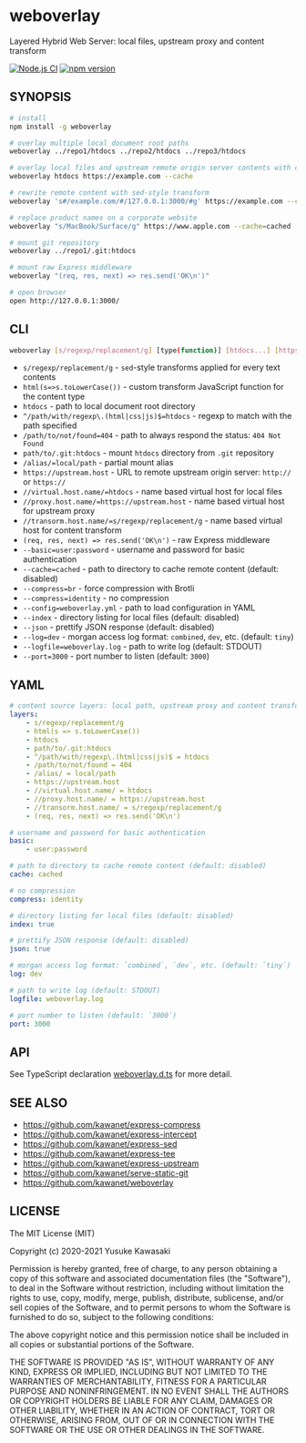 # weboverlay

Layered Hybrid Web Server: local files, upstream proxy and content transform

[![Node.js CI](https://github.com/kawanet/weboverlay/workflows/Node.js%20CI/badge.svg?branch=master)](https://github.com/kawanet/weboverlay/actions/)
[![npm version](https://badge.fury.io/js/weboverlay.svg)](https://www.npmjs.com/package/weboverlay)

## SYNOPSIS

```sh
# install
npm install -g weboverlay

# overlay multiple local document root paths
weboverlay ../repo1/htdocs ../repo2/htdocs ../repo3/htdocs

# overlay local files and upstream remote origin server contents with cache
weboverlay htdocs https://example.com --cache

# rewrite remote content with sed-style transform
weboverlay 's#/example.com/#/127.0.0.1:3000/#g' https://example.com --cache=cached --log=dev --json

# replace product names on a corporate website 
weboverlay "s/MacBook/Surface/g" https://www.apple.com --cache=cached --port=3000

# mount git repository
weboverlay ../repo1/.git:htdocs

# mount raw Express middleware
weboverlay "(req, res, next) => res.send('OK\n')"

# open browser
open http://127.0.0.1:3000/
```

## CLI

```sh
weboverlay [s/regexp/replacement/g] [type(function)] [htdocs...] [https://hostname] [--options...]
```

- `s/regexp/replacement/g` - `sed`-style transforms applied for every text contents
- `html(s=>s.toLowerCase())` - custom transform JavaScript function for the content type
- `htdocs` - path to local document root directory
- `^/path/with/regexp\.(html|css|js)$=htdocs` - regexp to match with the path specified
- `/path/to/not/found=404` - path to always respond the status: `404 Not Found`
- `path/to/.git:htdocs` - mount `htdocs` directory from `.git` repository
- `/alias/=local/path` - partial mount alias
- `https://upstream.host` - URL to remote upstream origin server: `http://` or `https://`
- `//virtual.host.name/=htdocs` - name based virtual host for local files
- `//proxy.host.name/=https://upstream.host` - name based virtual host for upstream proxy
- `//transorm.host.name/=s/regexp/replacement/g` - name based virtual host for content transform
- `(req, res, next) => res.send('OK\n')` - raw Express middleware
- `--basic=user:password` - username and password for basic authentication
- `--cache=cached` - path to directory to cache remote content (default: disabled)
- `--compress=br` - force compression with Brotli
- `--compress=identity` - no compression
- `--config=weboverlay.yml` - path to load configuration in YAML
- `--index` - directory listing for local files (default: disabled)
- `--json` - prettify JSON response (default: disabled)
- `--log=dev` - morgan access log format: `combined`, `dev`, etc. (default: `tiny`)
- `--logfile=weboverlay.log` - path to write log (default: STDOUT)
- `--port=3000` - port number to listen (default: `3000`)

## YAML

```yaml
# content source layers: local path, upstream proxy and content transform
layers:
    - s/regexp/replacement/g
    - html(s => s.toLowerCase())
    - htdocs
    - path/to/.git:htdocs
    - ^/path/with/regexp\.(html|css|js)$ = htdocs
    - /path/to/not/found = 404
    - /alias/ = local/path
    - https://upstream.host
    - //virtual.host.name/ = htdocs
    - //proxy.host.name/ = https://upstream.host
    - //transorm.host.name/ = s/regexp/replacement/g
    - (req, res, next) => res.send('OK\n')

# username and password for basic authentication
basic:
    - user:password

# path to directory to cache remote content (default: disabled)
cache: cached

# no compression
compress: identity

# directory listing for local files (default: disabled)
index: true

# prettify JSON response (default: disabled)
json: true

# morgan access log format: `combined`, `dev`, etc. (default: `tiny`)
log: dev

# path to write log (default: STDOUT)
logfile: weboverlay.log

# port number to listen (default: `3000`)
port: 3000
```

## API

See TypeScript declaration
[weboverlay.d.ts](https://github.com/kawanet/weboverlay/blob/master/types/weboverlay.d.ts)
for more detail.

## SEE ALSO

- https://github.com/kawanet/express-compress
- https://github.com/kawanet/express-intercept
- https://github.com/kawanet/express-sed
- https://github.com/kawanet/express-tee
- https://github.com/kawanet/express-upstream
- https://github.com/kawanet/serve-static-git
- https://github.com/kawanet/weboverlay

## LICENSE

The MIT License (MIT)

Copyright (c) 2020-2021 Yusuke Kawasaki

Permission is hereby granted, free of charge, to any person obtaining a copy
of this software and associated documentation files (the "Software"), to deal
in the Software without restriction, including without limitation the rights
to use, copy, modify, merge, publish, distribute, sublicense, and/or sell
copies of the Software, and to permit persons to whom the Software is
furnished to do so, subject to the following conditions:

The above copyright notice and this permission notice shall be included in all
copies or substantial portions of the Software.

THE SOFTWARE IS PROVIDED "AS IS", WITHOUT WARRANTY OF ANY KIND, EXPRESS OR
IMPLIED, INCLUDING BUT NOT LIMITED TO THE WARRANTIES OF MERCHANTABILITY,
FITNESS FOR A PARTICULAR PURPOSE AND NONINFRINGEMENT. IN NO EVENT SHALL THE
AUTHORS OR COPYRIGHT HOLDERS BE LIABLE FOR ANY CLAIM, DAMAGES OR OTHER
LIABILITY, WHETHER IN AN ACTION OF CONTRACT, TORT OR OTHERWISE, ARISING FROM,
OUT OF OR IN CONNECTION WITH THE SOFTWARE OR THE USE OR OTHER DEALINGS IN THE
SOFTWARE.
